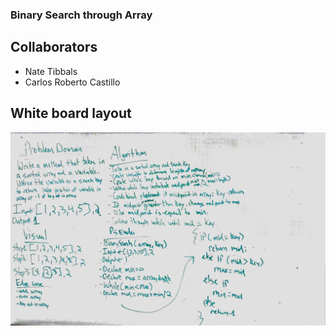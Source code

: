 ### Binary Search through Array

## Collaborators
- Nate Tibbals
- Carlos Roberto Castillo



## White board layout

![SCREENSHOT](https://github.com/ntibbals/data-structures-and-algorithms/blob/master/assets/array_binary_search.JPG)